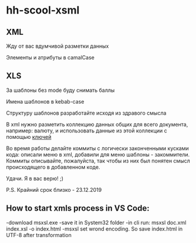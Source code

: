 # hh-scool-xsml

## XML

Жду от вас вдумчивой разметки данных

Элементы и атрибуты в camalCase

## XLS

За шаблоны без mode буду снимать баллы

Имена шаблонов в kebab-case

Структуру шаблонов разработайте исходя из здравого смысла

В xml нужно разметить коллекцию данных общих для всего документа, например: валюту, и использовать данные из этой коллекции с помощью [ключей](https://xsltdev.ru/xslt/xsl-key/)

Во время работы делайте коммиты с логически законченными кусками кода: описали меню в xml, добавили для меню шаблоны - закоммители. Коммиты описывайте, пожалуйста, так чтобы из них был понятен смысл происходящего в добавленном коде.

Удачи. Я в вас верю! ;)

P.S. Крайний срок близко - 23.12.2019

## How to start xmls process in VS Code:

-download msxsl.exe
-save it in System32 folder
-in cli run: msxsl doc.xml index.xsl -o index.html
-msxsl set wrond encoding. So save index.html in UTF-8 after transformation
